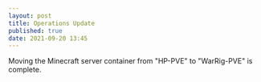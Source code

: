```yaml
---
layout: post
title: Operations Update
published: true
date: 2021-09-20 13:45
---
```

Moving the Minecraft server container from "HP-PVE" to "WarRig-PVE" is complete.
